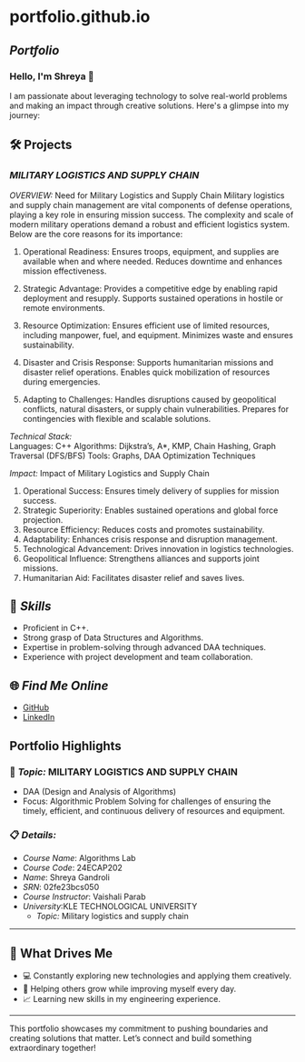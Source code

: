 # portfolio.github.io
## *Portfolio*

### Hello, I'm Shreya 👋

I am passionate about leveraging technology to solve real-world problems and making an impact through creative solutions. 
Here's a glimpse into my journey:  


## 🛠️ Projects

### *MILITARY LOGISTICS AND SUPPLY CHAIN*  

*OVERVIEW:* 
Need for Military Logistics and Supply Chain
Military logistics and supply chain management are vital components of defense operations, playing a key role in ensuring mission success. The complexity and scale of modern military operations demand a robust and efficient logistics system. Below are the core reasons for its importance:

1. Operational Readiness:
Ensures troops, equipment, and supplies are available when and where needed.
Reduces downtime and enhances mission effectiveness.

2. Strategic Advantage:
Provides a competitive edge by enabling rapid deployment and resupply.
Supports sustained operations in hostile or remote environments.

3. Resource Optimization:
Ensures efficient use of limited resources, including manpower, fuel, and equipment.
Minimizes waste and ensures sustainability.

4. Disaster and Crisis Response:
Supports humanitarian missions and disaster relief operations.
Enables quick mobilization of resources during emergencies.

5. Adapting to Challenges:
Handles disruptions caused by geopolitical conflicts, natural disasters, or supply chain vulnerabilities.
Prepares for contingencies with flexible and scalable solutions.

*Technical Stack:*  
Languages: C++
Algorithms: Dijkstra’s, A*, KMP, Chain Hashing, Graph Traversal (DFS/BFS)
Tools: Graphs, DAA Optimization Techniques

*Impact:* 
Impact of Military Logistics and Supply Chain
1. Operational Success: Ensures timely delivery of supplies for mission success.
2. Strategic Superiority: Enables sustained operations and global force projection.
3. Resource Efficiency: Reduces costs and promotes sustainability.
4. Adaptability: Enhances crisis response and disruption management.
5. Technological Advancement: Drives innovation in logistics technologies.
6. Geopolitical Influence: Strengthens alliances and supports joint missions.
7. Humanitarian Aid: Facilitates disaster relief and saves lives.






## 🚀 *Skills*  

- Proficient in C++. 
- Strong grasp of Data Structures and Algorithms.  
- Expertise in problem-solving through advanced DAA techniques.  
- Experience with project development and team collaboration.  


## 🌐 *Find Me Online*

- [GitHub](https://github.com/Code-Alchemist2005/portfolio.github.io/edit/main/README.md)
- [LinkedIn](https://www.linkedin.com/in/shreya-gandroli-022553263)

## Portfolio Highlights

### 🎯 *Topic:* MILITARY LOGISTICS AND SUPPLY CHAIN

- DAA (Design and Analysis of Algorithms)  
- Focus: Algorithmic Problem Solving for challenges of ensuring the timely, efficient, and continuous delivery of resources and  equipment.
### 📋 *Details:*

- *Course Name*: Algorithms Lab 
- *Course Code*: 24ECAP202  
- *Name*: Shreya Gandroli
- *SRN*: 02fe23bcs050
- *Course Instructor*: Vaishali Parab
- *University*:KLE TECHNOLOGICAL UNIVERSITY
  - *Topic:* Military logistics and supply chain 
---

## 🎨 What Drives Me  
- 💻 Constantly exploring new technologies and applying them creatively.
- 🤝 Helping others grow while improving myself every day.  
- 📈 Learning new skills in my engineering experience.  

---

This portfolio showcases my commitment to pushing boundaries and creating solutions that matter. 
Let’s connect and build something extraordinary together!
